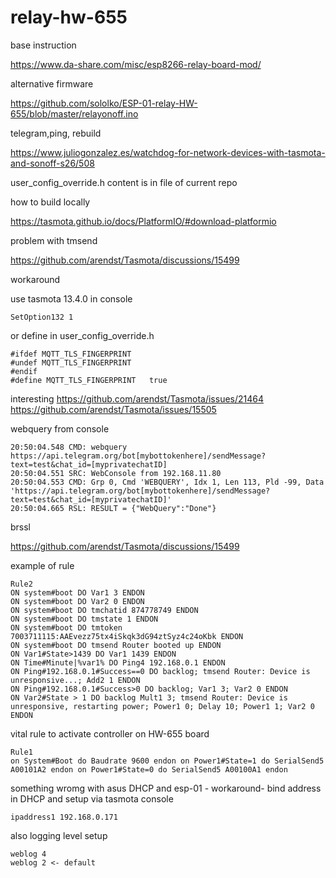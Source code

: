 # relay-hw-655


base instruction

https://www.da-share.com/misc/esp8266-relay-board-mod/

alternative firmware 

https://github.com/sololko/ESP-01-relay-HW-655/blob/master/relayonoff.ino

telegram,ping, rebuild 

https://www.juliogonzalez.es/watchdog-for-network-devices-with-tasmota-and-sonoff-s26/508

user_config_override.h content is in file of current repo


how to build locally

https://tasmota.github.io/docs/PlatformIO/#download-platformio

problem with tmsend

https://github.com/arendst/Tasmota/discussions/15499

workaround 

use tasmota 13.4.0 
in console  

```
SetOption132 1
```

or define  in user_config_override.h 

```
#ifdef MQTT_TLS_FINGERPRINT
#undef MQTT_TLS_FINGERPRINT
#endif
#define MQTT_TLS_FINGERPRINT   true
```

interesting 
https://github.com/arendst/Tasmota/issues/21464
https://github.com/arendst/Tasmota/issues/15505

webquery from console

```
20:50:04.548 CMD: webquery https://api.telegram.org/bot[mybottokenhere]/sendMessage?text=test&chat_id=[myprivatechatID]
20:50:04.551 SRC: WebConsole from 192.168.11.80
20:50:04.553 CMD: Grp 0, Cmd 'WEBQUERY', Idx 1, Len 113, Pld -99, Data 'https://api.telegram.org/bot[mybottokenhere]/sendMessage?text=test&chat_id=[myprivatechatID]'
20:50:04.665 RSL: RESULT = {"WebQuery":"Done"}
```

brssl 

https://github.com/arendst/Tasmota/discussions/15499


example of rule

```
Rule2
ON system#boot DO Var1 3 ENDON
ON system#boot DO Var2 0 ENDON
ON system#boot DO tmchatid 874778749 ENDON
ON system#boot DO tmstate 1 ENDON
ON system#boot DO tmtoken 7003711115:AAEvezz75tx4iSkqk3dG94ztSyz4c24oKbk ENDON
ON system#boot DO tmsend Router booted up ENDON
ON Var1#State>1439 DO Var1 1439 ENDON
ON Time#Minute|%var1% DO Ping4 192.168.0.1 ENDON
ON Ping#192.168.0.1#Success==0 DO backlog; tmsend Router: Device is unresponsive...; Add2 1 ENDON
ON Ping#192.168.0.1#Success>0 DO backlog; Var1 3; Var2 0 ENDON
ON Var2#State > 1 DO backlog Mult1 3; tmsend Router: Device is unresponsive, restarting power; Power1 0; Delay 10; Power1 1; Var2 0 ENDON
```

vital rule to activate controller on HW-655 board

````
Rule1
on System#Boot do Baudrate 9600 endon on Power1#State=1 do SerialSend5 A00101A2 endon on Power1#State=0 do SerialSend5 A00100A1 endon
````

something wromg with asus DHCP and esp-01 - workaround- bind address in DHCP and setup via tasmota console

```
ipaddress1 192.168.0.171
```

also logging level setup

```
weblog 4
weblog 2 <- default 
```

